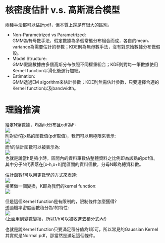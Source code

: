 # 核密度估計 v.s. 高斯混合模型
兩種手法都可以估計pdf，但本質上還是有很大的區別。  
* Non-Parametrized vs Parametrized:  
GMM為有母數手法，假定數據為多個常態分布組合而成，各自的mean、variance為需要估計的參數；KDE則為無母數手法，沒有對原始數據分布做假設。  
* Model Structure:  
GMM假設數據由多個高斯分布依照不同權重組合；KDE則對每一筆數據使用Kernel function平滑化後進行加總。  
* Estimation:  
GMM透過EM algorithm來估計參數；KDE則無需估計參數，只要選擇合適的Kernel function以及bandwidth。  

# 理論推演
給定N筆數據，均為iid分布且cdf為F:  
<img src="https://latex.codecogs.com/png.image?\inline&space;\dpi{110}&space;X_{1},X_{2},...,X_{N}\overset{iid}{\rightarrow}F(x)"/>  
則對於f在x點的函數值(pdf取值)，我們可以用極限來表示:  
<img src="https://latex.codecogs.com/png.image?\inline&space;\dpi{110}f(x)=\displaystyle\lim_{h\to&space;0}\frac{F(x&plus;h)-F(x-h)}{2h}"/>  
而f的估計函數可以被表示為:  
<img src="https://latex.codecogs.com/png.image?\inline&space;\dpi{110}\hat{f}(x)=\frac{1}{2h}\displaystyle\lim_{h\to&space;0}\frac{N(x_i\in[x-h,x&plus;h])}{N}"/>  
也就是說當h足夠小時，區間內的資料筆數佔整體資料之比例即為該點的pdf值。  
其中分子N代表落在[x-h,x+h]閉區間的資料個數，分母N即為總資料數。  

估計函數f可以用更數學的方式來表達:  
<img src="https://latex.codecogs.com/png.image?\inline&space;\dpi{110}\hat{f}(x)\\=\frac{1}{2hN}\displaystyle\lim_{h\to&space;0}\sum_{i=1}^{N}I(x_i\in[x-h,x&plus;h])\\=\frac{1}{hN}\displaystyle\lim_{h\to&space;0}\sum_{i=1}^{N}\frac{1}{2}I(\frac{|x-x_i|}{h}\leq&space;1&space;"/>  
接著做一個變換，K即為我們的kernel function:  
<img src="https://latex.codecogs.com/png.image?\inline&space;\dpi{110}Let\;K(t)=\frac{1}{2}I(t\leq&space;1)\Rightarrow\hat{f}(x)=\frac{1}{Nh}\sum_{i=1}^{N}K(\frac{x-x_i}{h})"/>  

但是這個Kernel function是有限制的，限制條件怎麼獲得?  
透過機率密度函數積分為1的特性:  
<img src="https://latex.codecogs.com/png.image?\inline&space;\dpi{110}\int\hat{f}(x)dx=1\\\Rightarrow\displaystyle\lim_{h\to&space;0}\frac{1}{Nh}\sum_{i=1}^{N}\int&space;K(\frac{x-x_i}{h})dx=\frac{1}{N}\sum_{i=1}^{N}\int&space;K(t)dt=\int&space;K(t)dt=1"/>  
(上面用到變數變換，所以1/h可以被收進去積分式內!)  

也就是說Kernel function只要滿足積分值為1即可。所以常見的Gaussian Kernel其實就是Normal pdf，那當然是滿足這個條件。  
